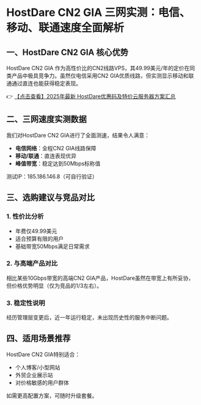 # HostDare CN2 GIA 三网实测：电信、移动、联通速度全面解析

## 一、HostDare CN2 GIA 核心优势

HostDare CN2 GIA 作为高性价比的CN2线路VPS，其49.99美元/年的定价在同类产品中极具竞争力。虽然仅电信采用CN2 GIA优质线路，但实测显示移动和联通通过直连也能获得稳定表现。

👉 [【点击查看】2025年最新 HostDare优惠码及特价云服务器方案汇总](https://bit.ly/hostdare)

## 二、三网速度实测数据

我们对HostDare CN2 GIA进行了全面测速，结果令人满意：

- **电信网络**：全程CN2 GIA线路保障
- **移动/联通**：直连表现优异
- **峰值带宽**：稳定达到50Mbps标称值

测试IP：185.186.146.8（可自行验证）

## 三、选购建议与竞品对比

### 1. 性价比分析
- 年费仅49.99美元
- 适合预算有限的用户
- 基础带宽50Mbps满足日常需求

### 2. 与高端产品对比
相比某些10Gbps带宽的高端CN2 GIA产品，HostDare虽然在带宽上有所妥协，但价格优势明显（仅为竞品的1/3左右）。

### 3. 稳定性说明
经历管理层变更后，近一年运行稳定，未出现历史性的服务中断问题。

## 四、适用场景推荐

HostDare CN2 GIA特别适合：
- 个人博客/小型网站
- 外贸企业展示站
- 对价格敏感的用户群体

如需更高配置方案，可随时升级套餐。